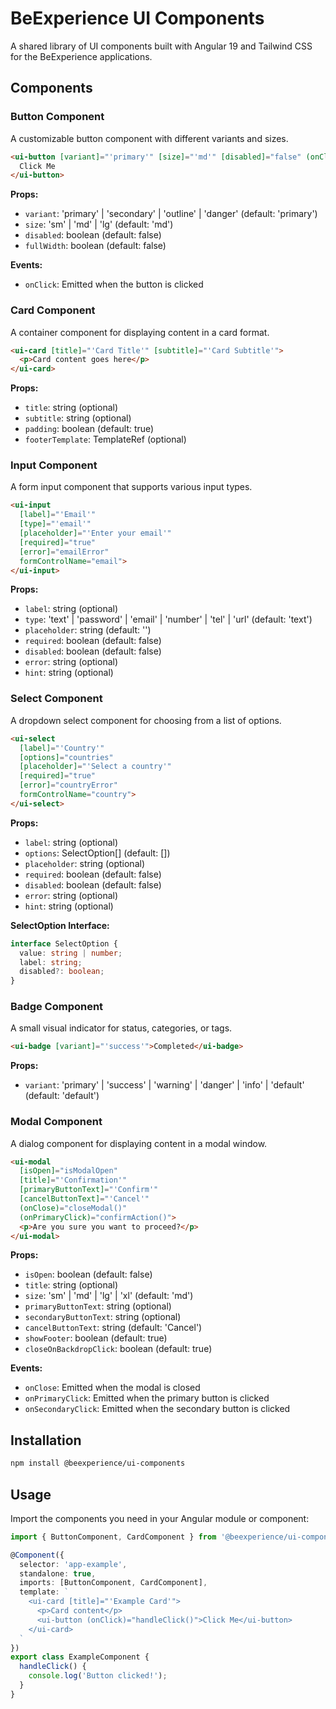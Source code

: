 # BeExperience UI Components

A shared library of UI components built with Angular 19 and Tailwind CSS for the BeExperience applications.

## Components

### Button Component

A customizable button component with different variants and sizes.

```html
<ui-button [variant]="'primary'" [size]="'md'" [disabled]="false" (onClick)="handleClick()">
  Click Me
</ui-button>
```

**Props:**
- `variant`: 'primary' | 'secondary' | 'outline' | 'danger' (default: 'primary')
- `size`: 'sm' | 'md' | 'lg' (default: 'md')
- `disabled`: boolean (default: false)
- `fullWidth`: boolean (default: false)

**Events:**
- `onClick`: Emitted when the button is clicked

### Card Component

A container component for displaying content in a card format.

```html
<ui-card [title]="'Card Title'" [subtitle]="'Card Subtitle'">
  <p>Card content goes here</p>
</ui-card>
```

**Props:**
- `title`: string (optional)
- `subtitle`: string (optional)
- `padding`: boolean (default: true)
- `footerTemplate`: TemplateRef (optional)

### Input Component

A form input component that supports various input types.

```html
<ui-input 
  [label]="'Email'" 
  [type]="'email'" 
  [placeholder]="'Enter your email'" 
  [required]="true"
  [error]="emailError"
  formControlName="email">
</ui-input>
```

**Props:**
- `label`: string (optional)
- `type`: 'text' | 'password' | 'email' | 'number' | 'tel' | 'url' (default: 'text')
- `placeholder`: string (default: '')
- `required`: boolean (default: false)
- `disabled`: boolean (default: false)
- `error`: string (optional)
- `hint`: string (optional)

### Select Component

A dropdown select component for choosing from a list of options.

```html
<ui-select 
  [label]="'Country'" 
  [options]="countries" 
  [placeholder]="'Select a country'"
  [required]="true"
  [error]="countryError"
  formControlName="country">
</ui-select>
```

**Props:**
- `label`: string (optional)
- `options`: SelectOption[] (default: [])
- `placeholder`: string (optional)
- `required`: boolean (default: false)
- `disabled`: boolean (default: false)
- `error`: string (optional)
- `hint`: string (optional)

**SelectOption Interface:**
```typescript
interface SelectOption {
  value: string | number;
  label: string;
  disabled?: boolean;
}
```

### Badge Component

A small visual indicator for status, categories, or tags.

```html
<ui-badge [variant]="'success'">Completed</ui-badge>
```

**Props:**
- `variant`: 'primary' | 'success' | 'warning' | 'danger' | 'info' | 'default' (default: 'default')

### Modal Component

A dialog component for displaying content in a modal window.

```html
<ui-modal 
  [isOpen]="isModalOpen" 
  [title]="'Confirmation'" 
  [primaryButtonText]="'Confirm'" 
  [cancelButtonText]="'Cancel'"
  (onClose)="closeModal()"
  (onPrimaryClick)="confirmAction()">
  <p>Are you sure you want to proceed?</p>
</ui-modal>
```

**Props:**
- `isOpen`: boolean (default: false)
- `title`: string (optional)
- `size`: 'sm' | 'md' | 'lg' | 'xl' (default: 'md')
- `primaryButtonText`: string (optional)
- `secondaryButtonText`: string (optional)
- `cancelButtonText`: string (default: 'Cancel')
- `showFooter`: boolean (default: true)
- `closeOnBackdropClick`: boolean (default: true)

**Events:**
- `onClose`: Emitted when the modal is closed
- `onPrimaryClick`: Emitted when the primary button is clicked
- `onSecondaryClick`: Emitted when the secondary button is clicked

## Installation

```bash
npm install @beexperience/ui-components
```

## Usage

Import the components you need in your Angular module or component:

```typescript
import { ButtonComponent, CardComponent } from '@beexperience/ui-components';

@Component({
  selector: 'app-example',
  standalone: true,
  imports: [ButtonComponent, CardComponent],
  template: `
    <ui-card [title]="'Example Card'">
      <p>Card content</p>
      <ui-button (onClick)="handleClick()">Click Me</ui-button>
    </ui-card>
  `
})
export class ExampleComponent {
  handleClick() {
    console.log('Button clicked!');
  }
}
```